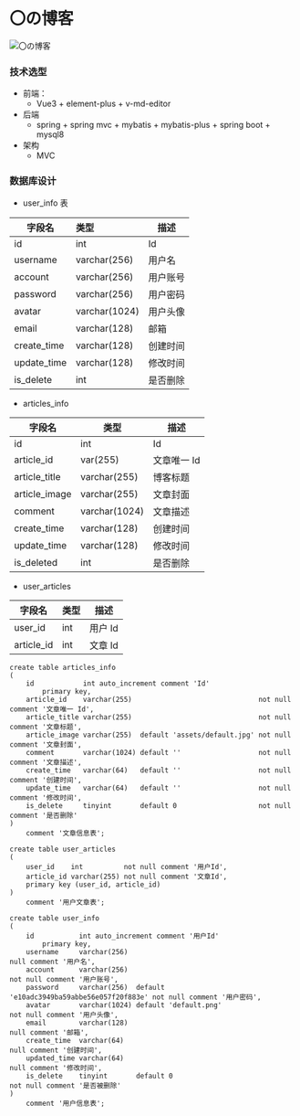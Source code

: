 # 〇の博客

![〇の博客](https://zero-img-1314223587.cos.ap-shanghai.myqcloud.com/blog/requirement/%E3%80%87%E3%81%AE%E5%8D%9A%E5%AE%A2.png)

### 技术选型

- 前端：
  - Vue3 + element-plus + v-md-editor
- 后端
  - spring + spring mvc + mybatis + mybatis-plus + spring boot + mysql8
- 架构
  - MVC


### 数据库设计

- user_info 表

| 字段名      | 类型          | 描述     |
| ----------- | :------------ | -------- |
| id          | int           | Id       |
| username    | varchar(256)  | 用户名   |
| account     | varchar(256)  | 用户账号 |
| password    | varchar(256)  | 用户密码 |
| avatar      | varchar(1024) | 用户头像 |
| email       | varchar(128)  | 邮箱     |
| create_time | varchar(128)  | 创建时间 |
| update_time | varchar(128)  | 修改时间 |
| is_delete   | int           | 是否删除 |

- articles_info

| 字段名        | 类型          | 描述        |
| ------------- | ------------- | ----------- |
| id            | int           | Id          |
| article_id    | var(255)      | 文章唯一 Id |
| article_title | varchar(255)  | 博客标题    |
| article_image | varchar(255)  | 文章封面    |
| comment       | varchar(1024) | 文章描述    |
| create_time   | varchar(128)  | 创建时间    |
| update_time   | varchar(128)  | 修改时间    |
| is_deleted    | int           | 是否删除    |

- user_articles

| 字段名     | 类型 | 描述    |
| ---------- | ---- | ------- |
| user_id    | int  | 用户 Id |
| article_id | int  | 文章 Id |



```mysql
create table articles_info
(
    id            int auto_increment comment 'Id'
        primary key,
    article_id    varchar(255)                               not null comment '文章唯一 Id',
    article_title varchar(255)                               not null comment '文章标题',
    article_image varchar(255)  default 'assets/default.jpg' not null comment '文章封面',
    comment       varchar(1024) default ''                   not null comment '文章描述',
    create_time   varchar(64)   default ''                   not null comment '创建时间',
    update_time   varchar(64)   default ''                   not null comment '修改时间',
    is_delete     tinyint       default 0                    not null comment '是否删除'
)
    comment '文章信息表';

create table user_articles
(
    user_id    int          not null comment '用户Id',
    article_id varchar(255) not null comment '文章Id',
    primary key (user_id, article_id)
)
    comment '用户文章表';

create table user_info
(
    id           int auto_increment comment '用户Id'
        primary key,
    username     varchar(256)                                             null comment '用户名',
    account      varchar(256)                                             not null comment '用户账号',
    password     varchar(256)  default 'e10adc3949ba59abbe56e057f20f883e' not null comment '用户密码',
    avatar       varchar(1024) default 'default.png'                      not null comment '用户头像',
    email        varchar(128)                                             null comment '邮箱',
    create_time  varchar(64)                                              null comment '创建时间',
    updated_time varchar(64)                                              null comment '修改时间',
    is_delete    tinyint       default 0                                  not null comment '是否被删除'
)
    comment '用户信息表';
```


